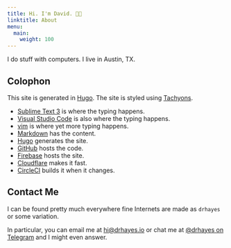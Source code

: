 ```yaml
---
title: Hi. I'm David. 👋🏽
linktitle: About
menu:
  main:
    weight: 100
---
```


I do stuff with computers. I live in Austin, TX.

## Colophon

This site is generated in [Hugo]. The site is styled using [Tachyons].

* [Sublime Text 3][sublime] is where the typing happens.
* [Visual Studio Code][vsc] is also where the typing happens.
* [vim] is where yet more typing happens.
* [Markdown] has the content.
* [Hugo] generates the site.
* [GitHub] hosts the code.
* [Firebase] hosts the site.
* [Cloudflare] makes it fast.
* [CircleCI] builds it when it changes.

## Contact Me

I can be found pretty much everywhere fine Internets are made as `drhayes` or some variation.

In particular, you can email me at <hi@drhayes.io> or chat me at [@drhayes on Telegram][telegram] and I might even answer.

[sublime]: https://www.sublimetext.com/3
[vsc]: https://code.visualstudio.com/
[vim]: https://www.vim.org/
[markdown]: https://daringfireball.net/projects/markdown/
[hugo]: https://gohugo.io/
[github]: https://github.com/
[firebase]: https://firebase.google.com/
[cloudflare]: https://www.cloudflare.com/
[circleci]: https://circleci.com/
[telegram]: https://t.me/drhayes
[tachyons]: https://tachyons.io/
